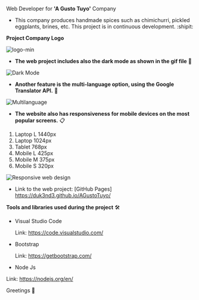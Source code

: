 Web Developer for **'A Gusto Tuyo'** Company 


- This company produces handmade spices such as chimichurri, pickled eggplants, brines, etc. This project is in continuous development. :shipit:

**Project Company Logo**

![logo-min](https://user-images.githubusercontent.com/87254745/133169798-fe7ae8ec-3c70-465c-961a-231b5d86b9f5.jpg)


- **The web project includes also the dark mode as shown in the gif file** 📌


![Dark Mode](https://user-images.githubusercontent.com/87254745/133006521-44554307-e34c-4da4-b08e-1daf66e15fff.gif)


- **Another feature is the multi-language option, using the Google Translator API.** 🚀


![Multilanguage](https://user-images.githubusercontent.com/87254745/133006620-5017521d-0b0a-49ac-98a1-c1ad00804d85.gif)


- **The website also has responsiveness for mobile devices on the most popular screens.** 📋

1. Laptop L 1440px
2. Laptop 1024px
3. Tablet 768px
4. Mobile L 425px
5. Mobile M 375px
6. Mobile S 320px


![Responsive web design](https://user-images.githubusercontent.com/87254745/133006758-46dab97d-9ece-4662-ac48-6026af607064.gif)


- Link to the web project: [GitHub Pages] https://duk3nd3.github.io/AGustoTuyo/

**Tools and libraries used during the project** 🛠️

- Visual Studio Code 
  
  Link: https://code.visualstudio.com/
  
- Bootstrap 

  Link: https://getbootstrap.com/
 
 - Node Js  

  Link: https://nodejs.org/en/
  
  
Greetings 🎁
